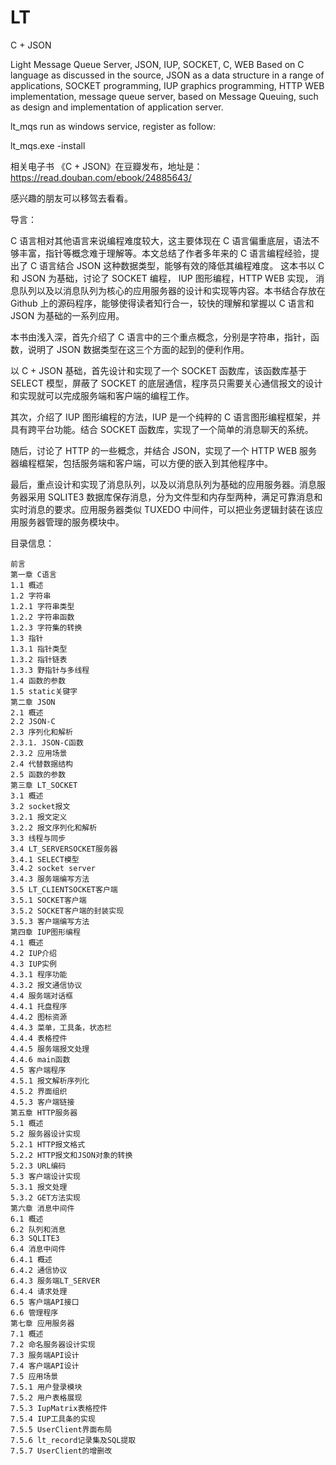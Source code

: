 # LT

C + JSON

Light Message Queue Server,  JSON,  IUP, SOCKET, C, WEB 
Based on C language as discussed in the source, JSON as a data structure in a range of applications, 
SOCKET programming, IUP graphics programming, HTTP WEB implementation, message queue server, 
based on Message Queuing, such as design and implementation of application server.

lt_mqs run as windows service, register as follow:

lt_mqs.exe -install


相关电子书 《C + JSON》在豆瓣发布，地址是：
https://read.douban.com/ebook/24885643/

感兴趣的朋友可以移驾去看看。

导言：

C 语言相对其他语言来说编程难度较大，这主要体现在 C 语言偏重底层，语法不够丰富，指针等概念难于理解等。本文总结了作者多年来的 C 语言编程经验，提出了 C 语言结合 JSON 这种数据类型，能够有效的降低其编程难度。 这本书以 C 和 JSON 为基础，讨论了 SOCKET 编程， IUP 图形编程，HTTP WEB 实现， 消息队列以及以消息队列为核心的应用服务器的设计和实现等内容。本书结合存放在 Github 上的源码程序，能够使得读者知行合一，较快的理解和掌握以 C 语言和 JSON 为基础的一系列应用。

本书由浅入深，首先介绍了 C 语言中的三个重点概念，分别是字符串，指针，函数，说明了 JSON 数据类型在这三个方面的起到的便利作用。

以 C + JSON 基础，首先设计和实现了一个 SOCKET 函数库，该函数库基于 SELECT 模型，屏蔽了 SOCKET 的底层通信，程序员只需要关心通信报文的设计和实现就可以完成服务端和客户端的编程工作。

其次，介绍了 IUP 图形编程的方法，IUP 是一个纯粹的 C 语言图形编程框架，并具有跨平台功能。结合 SOCKET 函数库，实现了一个简单的消息聊天的系统。

随后，讨论了 HTTP 的一些概念，并结合 JSON，实现了一个 HTTP WEB 服务器编程框架，包括服务端和客户端，可以方便的嵌入到其他程序中。

最后，重点设计和实现了消息队列，以及以消息队列为基础的应用服务器。消息服务器采用 SQLITE3 数据库保存消息，分为文件型和内存型两种，满足可靠消息和实时消息的要求。应用服务器类似 TUXEDO 中间件，可以把业务逻辑封装在该应用服务器管理的服务模块中。

目录信息：

    前言
    第一章 C语言
    1.1 概述
    1.2 字符串
    1.2.1 字符串类型
    1.2.2 字符串函数
    1.2.3 字符集的转换
    1.3 指针
    1.3.1 指针类型
    1.3.2 指针链表
    1.3.3 野指针与多线程
    1.4 函数的参数
    1.5 static关键字
    第二章 JSON
    2.1 概述
    2.2 JSON-C
    2.3 序列化和解析
    2.3.1. JSON-C函数
    2.3.2 应用场景
    2.4 代替数据结构
    2.5 函数的参数
    第三章 LT_SOCKET
    3.1 概述
    3.2 socket报文
    3.2.1 报文定义
    3.2.2 报文序列化和解析
    3.3 线程与同步
    3.4 LT_SERVERSOCKET服务器
    3.4.1 SELECT模型
    3.4.2 socket server
    3.4.3 服务端编写方法
    3.5 LT_CLIENTSOCKET客户端
    3.5.1 SOCKET客户端
    3.5.2 SOCKET客户端的封装实现
    3.5.3 客户端编写方法
    第四章 IUP图形编程
    4.1 概述
    4.2 IUP介绍
    4.3 IUP实例
    4.3.1 程序功能
    4.3.2 报文通信协议
    4.4 服务端对话框
    4.4.1 托盘程序
    4.4.2 图标资源
    4.4.3 菜单，工具条，状态栏
    4.4.4 表格控件
    4.4.5 服务端报文处理
    4.4.6 main函数
    4.5 客户端程序
    4.5.1 报文解析序列化
    4.5.2 界面组织
    4.5.3 客户端链接
    第五章 HTTP服务器
    5.1 概述
    5.2 服务器设计实现
    5.2.1 HTTP报文格式
    5.2.2 HTTP报文和JSON对象的转换
    5.2.3 URL编码
    5.3 客户端设计实现
    5.3.1 报文处理
    5.3.2 GET方法实现
    第六章 消息中间件
    6.1 概述
    6.2 队列和消息
    6.3 SQLITE3
    6.4 消息中间件
    6.4.1 概述
    6.4.2 通信协议
    6.4.3 服务端LT_SERVER
    6.4.4 请求处理
    6.5 客户端API接口
    6.6 管理程序
    第七章 应用服务器
    7.1 概述
    7.2 命名服务器设计实现
    7.3 服务端API设计
    7.4 客户端API设计
    7.5 应用场景
    7.5.1 用户登录模块
    7.5.2 用户表格展现
    7.5.3 IupMatrix表格控件
    7.5.4 IUP工具条的实现
    7.5.5 UserClient界面布局
    7.5.6 lt_record记录集及SQL提取
    7.5.7 UserClient的增删改
